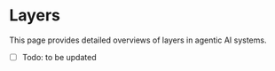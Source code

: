 # Layers
This page provides detailed overviews of layers in agentic AI systems.

<!-- <img src="../../assets/layers/layers-1.jpeg" alt="Layers" width="70%" />

*Figure: Layers.*  -->

- [ ] Todo: to be updated